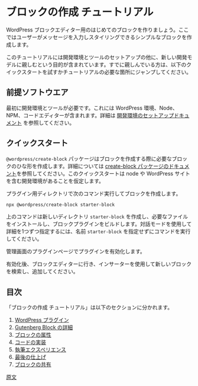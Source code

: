 <!-- 
# Create a Block Tutorial
 -->
# ブロックの作成 チュートリアル

<!-- 
Let's get you started creating your first block for the WordPress Block Editor. We will create a simple block that allows the user to type a message and style it.

The tutorial includes setting up your development environment, tools, and getting comfortable with the new development model. If you are already comfortable, try the quick start below, otherwise step through whatever part of the tutorial you need.
 -->
WordPress ブロックエディター用のはじめてのブロックを作りましょう。ここではユーザーがメッセージを入力しスタイリングできるシンプルなブロックを作成します。

このチュートリアルには開発環境とツールのセットアップの他に、新しい開発モデルに親しむという目的が含まれています。すでに親しんでいる方は、以下のクイックスタートを試すかチュートリアルの必要な箇所にジャンプしてください。

<!-- 
## Prerequisites
 -->
## 前提ソフトウエア

<!-- 
The first thing you need is a development environment and tools. This includes setting up your WordPress environment, Node, NPM, and your code editor. If you need help, see the [setting up your development environment documentation](/docs/getting-started/tutorials/devenv/README.md).
 -->
最初に開発環境とツールが必要です。これには WordPress 環境、Node、NPM、コードエディターが含まれます。詳細は [開発環境のセットアップドキュメント](https://ja.wordpress.org/team/handbook/block-editor/handbook/tutorials/devenv/) を参照してください。

<!-- 
## Quick Start
 -->
## クイックスタート
<!-- 
The `@wordpress/create-block` package exists to create the necessary block scaffolding to get you started. See [create-block package documentation](https://www.npmjs.com/package/@wordpress/create-block) for additional features. This quick start assumes you have a development environment with node installed, and a WordPress site.

From your plugins directory, to create your block run:
 -->
`@wordpress/create-block` パッケージはブロックを作成する際に必要なブロックのひな形を作成します。詳細については [create-block パッケージのドキュメント](https://ja.wordpress.org/team/handbook/block-editor/reference-guides/packages/packages-create-block/)を参照してください。このクイックスタートは node や WordPress サイトを含む開発環境があることを仮定します。

プラグイン用ディレクトリで次のコマンド実行してブロックを作成します。

```sh
npx @wordpress/create-block starter-block
```
<!-- 
The above command creates a new directory called `starter-block`, installs the necessary files, and builds the block plugin. If you want an interactive mode that prompts you for details, run the command without the `starter-block` name.

You now need to activate the plugin from inside wp-admin plugins page.

After activated, go to the block editor and use the inserter to search and add your new block.
 -->
上のコマンドは新しいディレクトリ `starter-block` を作成し、必要なファイルをインストールし、ブロックプラグインをビルドします。対話モードを使用して詳細を1つずつ指定するには、名前 `starter-block` を指定せずにコマンドを実行してください。

管理画面のプラグインページでプラグインを有効化します。

有効化後、ブロックエディターに行き、インサーターを使用して新しいブロックを検索し、追加してください。

<!-- 
## Table of Contents
 -->
## 目次
<!-- 
The create a block tutorials breaks down to the following sections.

1. [WordPress Plugin](/docs/getting-started/tutorials/create-block/wp-plugin.md)
2. [Anatomy of a Gutenberg Block ](/docs/getting-started/tutorials/create-block/block-anatomy.md)
3. [Block Attributes](/docs/getting-started/tutorials/create-block/attributes.md)
4. [Code Implementation](/docs/getting-started/tutorials/create-block/block-code.md)
5. [Authoring Experience](/docs/getting-started/tutorials/create-block/author-experience.md)
6. [Finishing Touches](/docs/getting-started/tutorials/create-block/finishing.md)
7. [Share your Block with the World](/docs/getting-started/tutorials/create-block/submitting-to-block-directory.md)
 -->
「ブロックの作成 チュートリアル」は以下のセクションに分かれます。

1. [WordPress プラグイン](https://ja.wordpress.org/team/handbook/block-editor/handbook/tutorials/create-block/wp-plugin/)
2. [Gutenberg Block の詳細](https://ja.wordpress.org/team/handbook/block-editor/handbook/tutorials/create-block/block-anatomy/)
3. [ブロックの属性](https://ja.wordpress.org/team/handbook/block-editor/handbook/tutorials/create-block/attributes/)
4. [コードの実装](https://ja.wordpress.org/team/handbook/block-editor/handbook/tutorials/create-block/block-code/)
5. [執筆エクスペリエンス](https://ja.wordpress.org/team/handbook/block-editor/handbook/tutorials/create-block/author-experience/)
6. [最後の仕上げ](https://ja.wordpress.org/team/handbook/block-editor/handbook/tutorials/create-block/finishing/)
7. [ブロックの共有](https://ja.wordpress.org/team/handbook/block-editor/handbook/tutorials/create-block/submitting-to-block-directory/)

[原文](https://github.com/WordPress/gutenberg/blob/trunk/docs/getting-started/tutorials/create-block/README.md)
